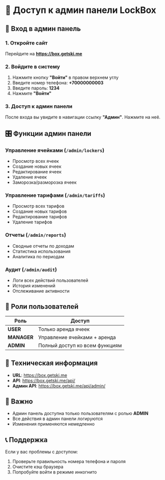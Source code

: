 # 🔐 Доступ к админ панели LockBox

## 📱 Вход в админ панель

### 1. Откройте сайт
Перейдите на **https://box.getski.me**

### 2. Войдите в систему
1. Нажмите кнопку **"Войти"** в правом верхнем углу
2. Введите номер телефона: **+70000000003**
3. Введите пароль: **1234**
4. Нажмите **"Войти"**

### 3. Доступ к админ панели
После входа вы увидите в навигации ссылку **"Админ"**. Нажмите на неё.

## 🎛️ Функции админ панели

### Управление ячейками (`/admin/lockers`)
- Просмотр всех ячеек
- Создание новых ячеек
- Редактирование ячеек
- Удаление ячеек
- Заморозка/разморозка ячеек

### Управление тарифами (`/admin/tariffs`)
- Просмотр всех тарифов
- Создание новых тарифов
- Редактирование тарифов
- Удаление тарифов

### Отчеты (`/admin/reports`)
- Сводные отчеты по доходам
- Статистика использования
- Аналитика по периодам

### Аудит (`/admin/audit`)
- Логи всех действий пользователей
- История изменений
- Отслеживание активности

## 👥 Роли пользователей

| Роль | Доступ |
|------|--------|
| **USER** | Только аренда ячеек |
| **MANAGER** | Управление ячейками + аренда |
| **ADMIN** | Полный доступ ко всем функциям |

## 🔧 Техническая информация

- **URL**: https://box.getski.me
- **API**: https://box.getski.me/api/
- **Админ API**: https://box.getski.me/api/admin/

## 🚨 Важно

- Админ панель доступна только пользователям с ролью **ADMIN**
- Все действия в админ панели логируются
- Изменения применяются немедленно

## 📞 Поддержка

Если у вас проблемы с доступом:
1. Проверьте правильность номера телефона и пароля
2. Очистите кэш браузера
3. Попробуйте войти в режиме инкогнито
